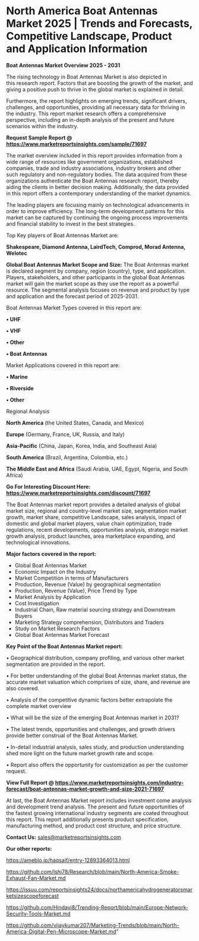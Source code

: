 # North America Boat Antennas Market 2025 | Trends and Forecasts, Competitive Landscape, Product and Application Information

<Strong> Boat Antennas Market Overview 2025 - 2031</strong>

The rising technology in Boat Antennas Market is also depicted in this research report. Factors that are boosting the growth of the market, and giving a positive push to thrive in the global market is explained in detail.

Furthermore, the report highlights on emerging trends, significant drivers, challenges, and opportunities, providing all necessary data for thriving in the industry. This report market research offers a comprehensive perspective, including an in-depth analysis of the present and future scenarios within the industry.

<strong>Request Sample Report @ <a href=https://www.marketreportsinsights.com/sample/71697>https://www.marketreportsinsights.com/sample/71697</a></strong>

The market overview included in this report provides information from a wide range of resources like government organizations, established companies, trade and industry associations, industry brokers and other such regulatory and non-regulatory bodies. The data acquired from these organizations authenticate the Boat Antennas research report, thereby aiding the clients in better decision making. Additionally, the data provided in this report offers a contemporary understanding of the market dynamics.

The leading players are focusing mainly on technological advancements in order to improve efficiency. The long-term development patterns for this market can be captured by continuing the ongoing process improvements and financial stability to invest in the best strategies.

Top Key players of Boat Antennas Market are:

<strong>Shakespeare, Diamond Antenna, LairdTech, Comprod, Morad Antenna, Welotec</strong>

<strong><b>Global Boat Antennas Market Scope and Size:</b></strong>
The Boat Antennas market is declared segment by company, region (country), type, and application. Players, stakeholders, and other participants in the global Boat Antennas market will gain the market scope as they use the report as a powerful resource. The segmental analysis focuses on revenue and product by type and application and the forecast period of 2025-2031.

Boat Antennas Market Types covered in this report are:

<strong>• UHF

• VHF

• Other

• Boat Antennas</strong>

Market Applications covered in this report are:

<strong>• Marine

• Riverside

• Other</strong> 

Regional Analysis

<strong>North America</strong> (the United States, Canada, and Mexico)

<strong>Europe</strong> (Germany, France, UK, Russia, and Italy)

<strong>Asia-Pacific</strong> (China, Japan, Korea, India, and Southeast Asia)

<strong>South America</strong> (Brazil, Argentina, Colombia, etc.)

<strong>The Middle East and Africa</strong> (Saudi Arabia, UAE, Egypt, Nigeria, and South Africa)

<strong>Go For Interesting Discount Here: <a href=https://www.marketreportsinsights.com/discount/71697>https://www.marketreportsinsights.com/discount/71697</a></strong>

The Boat Antennas market report provides a detailed analysis of global market size, regional and country-level market size, segmentation market growth, market share, competitive Landscape, sales analysis, impact of domestic and global market players, value chain optimization, trade regulations, recent developments, opportunities analysis, strategic market growth analysis, product launches, area marketplace expanding, and technological innovations.

<strong><b>Major factors covered in the report:</b></strong>
<ul>
  <li>Global Boat Antennas Market </li>
  <li>Economic Impact on the Industry</li>
  <li>Market Competition in terms of Manufacturers</li>
  <li>Production, Revenue (Value) by geographical segmentation</li>
  <li>Production, Revenue (Value), Price Trend by Type</li>
  <li>Market Analysis by Application</li>
  <li>Cost Investigation</li>
  <li>Industrial Chain, Raw material sourcing strategy and Downstream Buyers</li>
  <li>Marketing Strategy comprehension, Distributors and Traders</li>
  <li>Study on Market Research Factors</li>
  <li>Global Boat Antennas Market Forecast</li>
</ul>

<strong><b>Key Point of the Boat Antennas Market report:</b></strong>

• Geographical distribution, company profiling, and various other market segmentation are provided in the report.

• For better understanding of the global Boat Antennas market status, the accurate market valuation which comprises of size, share, and revenue are also covered.

• Analysis of the competitive dynamic factors better extrapolate the complete market overview

• What will be the size of the emerging Boat Antennas market in 2031?

• The latest trends, opportunities and challenges, and growth drivers provide better construal of the Boat Antennas Market.

• In-detail industrial analysis, sales study, and production understanding shed more light on the future market growth rate and scope.

• Report also offers the opportunity for customization as per the customer request.

<strong><b>View Full Report @ <a href=https://www.marketreportsinsights.com/industry-forecast/boat-antennas-market-growth-and-size-2021-71697>https://www.marketreportsinsights.com/industry-forecast/boat-antennas-market-growth-and-size-2021-71697</a></b></strong>


At last, the Boat Antennas Market report includes investment come analysis and development trend analysis. The present and future opportunities of the fastest growing international industry segments are coated throughout this report. This report additionally presents product specification, manufacturing method, and product cost structure, and price structure.

<strong>Contact Us:</strong>
sales@marketreportsinsights.com

<strong>Our other reports:</strong>

<a href=https://ameblo.jp/haqsaif/entry-12893364013.html>https://ameblo.jp/haqsaif/entry-12893364013.html</a>

<a href=https://github.com/Ishi78/Research/blob/main/North-America-Smoke-Exhaust-Fan-Market.md>https://github.com/Ishi78/Research/blob/main/North-America-Smoke-Exhaust-Fan-Market.md</a>

<a href=https://issuu.com/reportsinsights24/docs/northamericahydrogeneratorsmarketsizescopeforecast>https://issuu.com/reportsinsights24/docs/northamericahydrogeneratorsmarketsizescopeforecast</a>

<a href=https://github.com/Hindavi8/Trending-Report/blob/main/Europe-Network-Security-Tools-Market.md>https://github.com/Hindavi8/Trending-Report/blob/main/Europe-Network-Security-Tools-Market.md</a>

<a href=https://github.com/vijaykumar207/Marketing-Trends/blob/main/North-America-Digital-Pen-Microscope-Market.md>https://github.com/vijaykumar207/Marketing-Trends/blob/main/North-America-Digital-Pen-Microscope-Market.md</a>"
